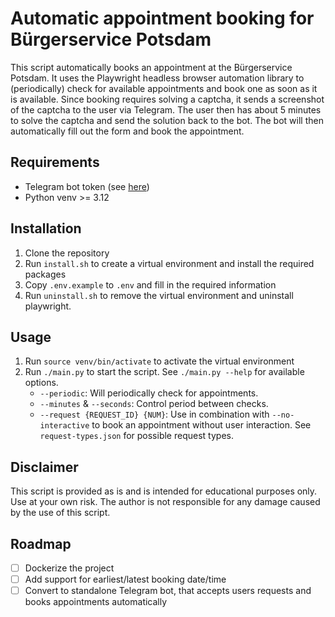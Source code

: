 # Automatic appointment booking for Bürgerservice Potsdam

This script automatically books an appointment at the Bürgerservice Potsdam. It uses the Playwright headless browser automation library to (periodically) check for available appointments and book one as soon as it is available. Since booking requires solving a captcha, it sends a screenshot of the captcha to the user via Telegram. The user then has about 5 minutes to solve the captcha and send the solution back to the bot. The bot will then automatically fill out the form and book the appointment.

## Requirements
- Telegram bot token (see [here](https://core.telegram.org/bots#6-botfather))
- Python venv >= 3.12

## Installation
1. Clone the repository
2. Run `install.sh` to create a virtual environment and install the required packages
3. Copy `.env.example` to `.env` and fill in the required information
4. Run `uninstall.sh` to remove the virtual environment and uninstall playwright.

## Usage
1. Run `source venv/bin/activate` to activate the virtual environment
2. Run `./main.py` to start the script. See `./main.py --help` for available options.
   - `--periodic`: Will periodically check for appointments.
   - `--minutes` & `--seconds`: Control period between checks.
   - `--request {REQUEST_ID} {NUM}`: Use in combination with `--no-interactive` to book an appointment without user interaction. See `request-types.json` for possible request types.

## Disclaimer
This script is provided as is and is intended for educational purposes only. Use at your own risk. The author is not responsible for any damage caused by the use of this script.

## Roadmap
- [ ] Dockerize the project
- [ ] Add support for earliest/latest booking date/time
- [ ] Convert to standalone Telegram bot, that accepts users requests and books appointments automatically
